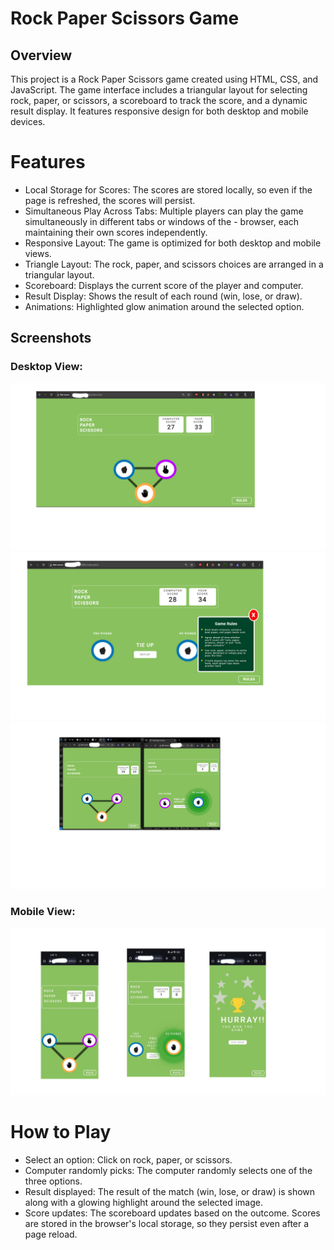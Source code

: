 # Rock Paper Scissors Game

## Overview

This project is a Rock Paper Scissors game created using HTML, CSS, and JavaScript. The game interface includes a triangular layout for selecting rock, paper, or scissors, a scoreboard to track the score, and a dynamic result display. It features responsive design for both desktop and mobile devices.

# Features

- Local Storage for Scores: The scores are stored locally, so even if the page is refreshed, the scores will persist.
- Simultaneous Play Across Tabs: Multiple players can play the game simultaneously in different tabs or windows of the - browser, each maintaining their own scores independently.
- Responsive Layout: The game is optimized for both desktop and mobile views.
- Triangle Layout: The rock, paper, and scissors choices are arranged in a triangular layout.
- Scoreboard: Displays the current score of the player and computer.
- Result Display: Shows the result of each round (win, lose, or draw).
- Animations: Highlighted glow animation around the selected option.
## Screenshots

### Desktop View:
![Desktop View](screenshots/desktopv1.png)
![Desktop View](screenshots/desktopv2.png)
![Desktop View](screenshots/desktopv3.png)

### Mobile View:
![Mobile View](screenshots/mobile-view.png)

# How to Play

- Select an option: Click on rock, paper, or scissors.
- Computer randomly picks: The computer randomly selects one of the three options.
- Result displayed: The result of the match (win, lose, or draw) is shown along with a glowing highlight around the selected image.
- Score updates: The scoreboard updates based on the outcome. Scores are stored in the browser's local storage, so they persist even after a page reload.